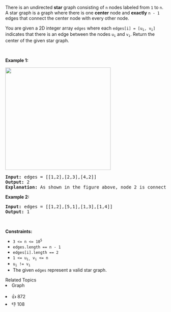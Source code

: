 <p>There is an undirected <strong>star</strong> graph consisting of <code>n</code> nodes labeled from <code>1</code> to <code>n</code>. A star graph is a graph where there is one <strong>center</strong> node and <strong>exactly</strong> <code>n - 1</code> edges that connect the center node with every other node.</p>

<p>You are given a 2D integer array <code>edges</code> where each <code>edges[i] = [u<sub>i</sub>, v<sub>i</sub>]</code> indicates that there is an edge between the nodes <code>u<sub>i</sub></code> and <code>v<sub>i</sub></code>. Return the center of the given star graph.</p>

<p>&nbsp;</p> 
<p><strong class="example">Example 1:</strong></p> 
<img alt="" src="https://assets.leetcode.com/uploads/2021/02/24/star_graph.png" style="width: 331px; height: 321px;" /> 
<pre>
<strong>Input:</strong> edges = [[1,2],[2,3],[4,2]]
<strong>Output:</strong> 2
<strong>Explanation:</strong> As shown in the figure above, node 2 is connected to every other node, so 2 is the center.
</pre>

<p><strong class="example">Example 2:</strong></p>

<pre>
<strong>Input:</strong> edges = [[1,2],[5,1],[1,3],[1,4]]
<strong>Output:</strong> 1
</pre>

<p>&nbsp;</p> 
<p><strong>Constraints:</strong></p>

<ul> 
 <li><code>3 &lt;= n &lt;= 10<sup>5</sup></code></li> 
 <li><code>edges.length == n - 1</code></li> 
 <li><code>edges[i].length == 2</code></li> 
 <li><code>1 &lt;= u<sub>i,</sub> v<sub>i</sub> &lt;= n</code></li> 
 <li><code>u<sub>i</sub> != v<sub>i</sub></code></li> 
 <li>The given <code>edges</code> represent a valid star graph.</li> 
</ul>

<div><div>Related Topics</div><div><li>Graph</li></div></div><br><div><li>👍 872</li><li>👎 108</li></div>